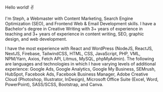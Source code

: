 Hello world! :v:

I'm Steph, a Webmaster with Content Marketing, Search Engine Optimization (SEO), and Frontend Web & Email Development skills. I have a Bachelor's degree in Creative Writing with 3+ years of experience in teaching and 3+ years of experience in content writing, SEO, graphic design, and web development.

I have the most experience with React and WordPress (NodeJS, ReactJS, NextJS, Firebase, TailwindCSS, HTML, CSS, JavaScript, PHP, VML, NPM/Yarn, Axios, Fetch API, Litmus, MySQL, phpMyAdmin). The following are languages and technologies in which I have varying levels of additional experience: Google Ads, Google Analytics, Google My Business, SEMrush, HubSpot, Facebook Ads, Facebook Business Manager, Adobe Creative Cloud (Photoshop, Illustrator, InDesign), Microsoft Office Suite (Excel, Word, PowerPoint), SASS/SCSS, Bootstrap, and Canva.
